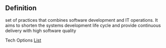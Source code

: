 
## Definition
set of practices that combines software development and IT operations. It aims to shorten the systems development life cycle and provide continuous delivery with high software quality

Tech Options
[List](https://github.com/ripienaar/free-for-dev)